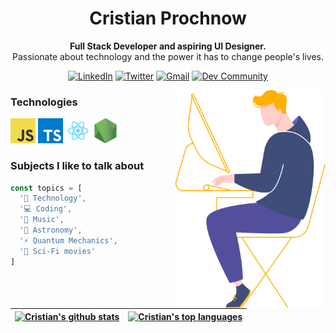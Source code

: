 <h1 align="center">Cristian Prochnow</h1>

<p align="center"><strong>Full Stack Developer and aspiring UI Designer.</strong> <br /> Passionate about technology and the power it has to change people's lives.</p>

<div align="center">

  [![LinkedIn][linkedin-shield]][linkedin-url]
  [![Twitter][twitter-shield]][twitter-url]
  [![Gmail][gmail-shield]][gmail-url]
  [![Dev Community][dev-community-shield]][dev-community-url]

</div>

<img src="./.github/hero.svg" alt="illustration" align="right" width="240" />

### Technologies

<code><img src="https://raw.githubusercontent.com/github/explore/80688e429a7d4ef2fca1e82350fe8e3517d3494d/topics/javascript/javascript.png" alt="JavaScript" height="40" /></code>
<code><img src="https://raw.githubusercontent.com/github/explore/80688e429a7d4ef2fca1e82350fe8e3517d3494d/topics/typescript/typescript.png" alt="TypeScript" height="40" /></code>
<code><img src="https://raw.githubusercontent.com/github/explore/80688e429a7d4ef2fca1e82350fe8e3517d3494d/topics/react/react.png" alt="React" height="40" /></code>
<code><img src="https://raw.githubusercontent.com/github/explore/80688e429a7d4ef2fca1e82350fe8e3517d3494d/topics/nodejs/nodejs.png" alt="NodeJS" height="40" /></code>

### Subjects I like to talk about

```js
const topics = [
  '👾 Technology',
  '💻 Coding',
  '🎵 Music',
  '🌌 Astronomy',
  '⚡ Quantum Mechanics',
  '🍿 Sci-Fi movies'
]
```

<div align="center">

  | [![Cristian's github stats][github-stats-image]][github-url] | [![Cristian's top languages][github-top-languages-image]][github-url] |
  |---|---|

</div>

[linkedin-shield]: https://img.shields.io/badge/-Cristian_Prochnow-black.svg?style=flat&logo=linkedin&colorB=0077b4
[linkedin-url]: https://linkedin.com/in/cristianprochnow
[twitter-shield]: https://img.shields.io/badge/-@crisprochnow-black.svg?style=flat&logo=twitter&logoColor=white&colorB=1b9deb
[twitter-url]: https://twitter.com/crisprochnow
[dev-community-shield]: https://img.shields.io/badge/-@cristianprochnow-black.svg?style=flat&logo=dev.to&logoColor=white&colorB=000
[dev-community-url]: https://dev.to/cristianprochnow
[gmail-shield]: https://img.shields.io/badge/-cristianprochnow@gmail.com-black.svg?style=flat&logo=gmail&logoColor=white&colorB=da4638
[gmail-url]: mailto:cristianprochnow@gmail.com
[github-url]: https://github.com/cristianprochnow
[github-stats-image]: https://github-readme-stats.vercel.app/api?username=cristianprochnow&show_icons=true&theme=tokyonight
[github-top-languages-image]: https://github-readme-stats.vercel.app/api/top-langs/?username=cristianprochnow&layout=compact&theme=tokyonight
